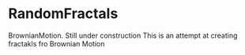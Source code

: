 # RandomFractals
BrownianMotion. Still under construction
This is an attempt at creating fractakls fro Brownian Motion
